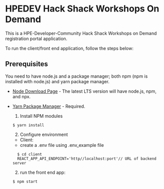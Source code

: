 # HPEDEV Hack Shack Workshops On Demand

This is a HPE-Developer-Community Hack Shack Workshops on Demand registration portal application.

To run the client/front end application, follow the steps below:

## Prerequisites
You need to have node.js and a package manager; both npm (npm is installed with node.js) and yarn package manager.

- [Node Download Page](https://nodejs.org/en/download/) - The latest LTS version will have node.js, npm, and npx.   
- [Yarn Package Manager](https://yarnpkg.com/en/docs/getting-started) - Required.  

  1. Install NPM modules

    ```
    $ yarn install
    ```

  2. Configure environment 

    - Client:
    - create a .env file using .env_example file
    ```
      $ cd client
      REACT_APP_API_ENDPOINT='http//localhost:port'// URL of backend server
    ```

  2. run the front end app:

    ```
    $ npm start
    ```
  
